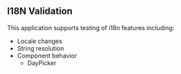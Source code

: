 ## I18N Validation

This application supports testing of i18n features including:

* Locale changes
* String resolution
* Component behavior
  * DayPicker
